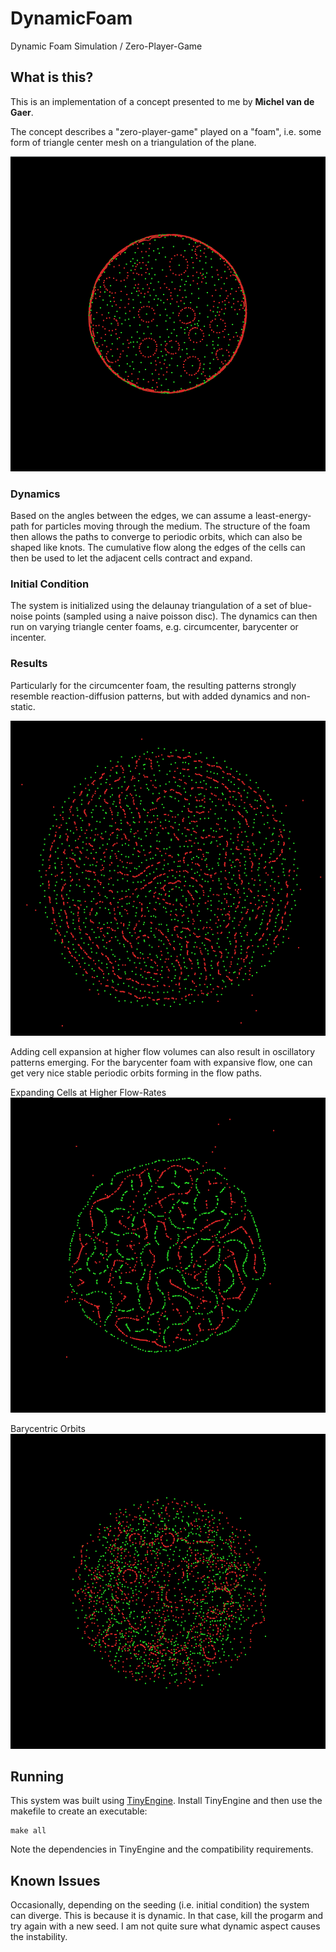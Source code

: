 # DynamicFoam

Dynamic Foam Simulation / Zero-Player-Game

## What is this?

This is an implementation of a concept presented to me by **Michel van de Gaer**.

The concept describes a "zero-player-game" played on a "foam", i.e. some form of
triangle center mesh on a triangulation of the plane.

![Contracting Foam with Equilibrium Distances](screenshots/contracting.png)

### Dynamics

Based on the angles between the edges, we can assume a least-energy-path for particles moving through the medium. The structure of the foam then allows the paths to converge to periodic orbits, which can also be shaped like knots. The cumulative flow along the edges of the cells can then be used to let the adjacent cells contract and expand.

### Initial Condition

The system is initialized using the delaunay triangulation of a set of blue-noise points (sampled using a naive poisson disc). The dynamics can then run on varying triangle center foams, e.g. circumcenter, barycenter or incenter.

### Results

Particularly for the circumcenter foam, the resulting patterns strongly resemble reaction-diffusion patterns, but with added dynamics and non-static.

![Reaction Diffusion Pattern from Circumcenter Foam](screenshots/rd.png)

Adding cell expansion at higher flow volumes can also result in oscillatory patterns emerging. For the barycenter foam with expansive flow, one can get very nice stable periodic orbits forming in the flow paths.

Expanding Cells at Higher Flow-Rates
![Expansive Flow Pattern](screenshots/expansive.png)

Barycentric Orbits
![Barycentric Orbits](screenshots/barycentric.png)

## Running

This system was built using [TinyEngine](https://github.com/weigert/TinyEngine). Install TinyEngine and then use the makefile to create an executable:

    make all

Note the dependencies in TinyEngine and the compatibility requirements.

## Known Issues

Occasionally, depending on the seeding (i.e. initial condition) the system can diverge. This is because it is dynamic. In that case, kill the progarm and try again with a new seed. I am not quite sure what dynamic aspect causes the instability.
